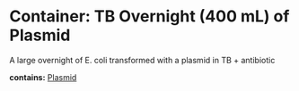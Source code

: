 # Container: TB Overnight (400 mL) of Plasmid

A large overnight of E. coli transformed with a plasmid in TB + antibiotic

  **contains:** <a href='#' onclick='easy_select("Sample Types", "Plasmid")'>Plasmid</a>

